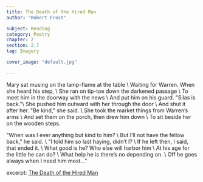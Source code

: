```yaml
---
title: The Death of the Hired Man
author: "Robert Frost"

subject: Reading
category: Poetry
chapter: 2
section: 2.7
tag: Imagery

cover_image: "default.jpg"

---
```

Mary sat musing on the lamp-flame at the table \\
Waiting for Warren. When she heard his step, \\
She ran on tip-toe down the darkened passage \\
To meet him in the doorway with the news \\
And put him on his guard. "Silas is back."\\
She pushed him outward with her through the door \\
And shut it after her. "Be kind," she said. \\
She took the market things from Warren’s arms \\
And set them on the porch, then drew him down \\
To sit beside her on the wooden steps.

"When was I ever anything but kind to him? \\
But I’ll not have the fellow back," he said. \\
"I told him so last haying, didn’t I? \\
If he left then, I said, that ended it. \\
What good is he? Who else will harbor him \\
At his age for the little he can do? \\
What help he is there’s no depending on. \\
Off he goes always when I need him most..."

excerpt: [The Death of the Hired Man](ttps://www.poetryfoundation.org/poems-and-poets/poems/detail/44261)
